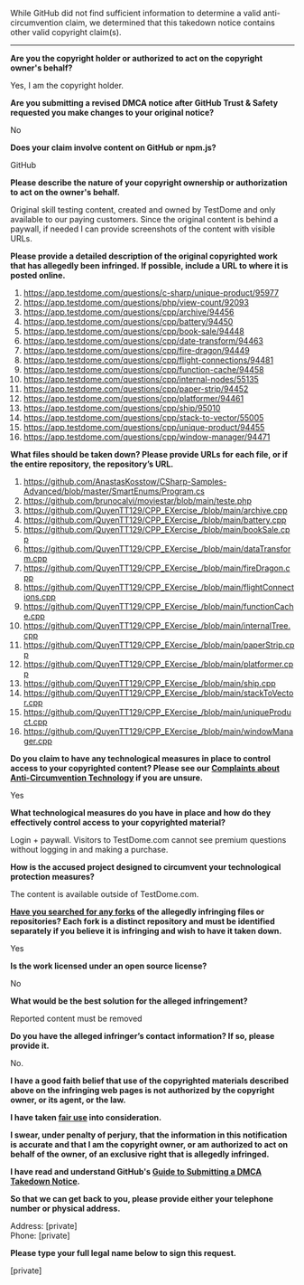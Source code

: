 While GitHub did not find sufficient information to determine a valid anti-circumvention claim, we determined that this takedown notice contains other valid copyright claim(s).

---

**Are you the copyright holder or authorized to act on the copyright owner's behalf?**

Yes, I am the copyright holder.

**Are you submitting a revised DMCA notice after GitHub Trust & Safety requested you make changes to your original notice?**

No

**Does your claim involve content on GitHub or npm.js?**

GitHub

**Please describe the nature of your copyright ownership or authorization to act on the owner's behalf.**

Original skill testing content, created and owned by TestDome and only available to our paying customers. Since the original content is behind a paywall, if needed I can provide screenshots of the content with visible URLs.

**Please provide a detailed description of the original copyrighted work that has allegedly been infringed. If possible, include a URL to where it is posted online.**

1. https://app.testdome.com/questions/c-sharp/unique-product/95977  
2. https://app.testdome.com/questions/php/view-count/92093  
3. https://app.testdome.com/questions/cpp/archive/94456  
4. https://app.testdome.com/questions/cpp/battery/94450  
5. https://app.testdome.com/questions/cpp/book-sale/94448  
6. https://app.testdome.com/questions/cpp/date-transform/94463  
7. https://app.testdome.com/questions/cpp/fire-dragon/94449  
8. https://app.testdome.com/questions/cpp/flight-connections/94481  
9. https://app.testdome.com/questions/cpp/function-cache/94458  
10. https://app.testdome.com/questions/cpp/internal-nodes/55135  
11. https://app.testdome.com/questions/cpp/paper-strip/94452  
12. https://app.testdome.com/questions/cpp/platformer/94461  
13. https://app.testdome.com/questions/cpp/ship/95010  
14. https://app.testdome.com/questions/cpp/stack-to-vector/55005  
15. https://app.testdome.com/questions/cpp/unique-product/94455  
16. https://app.testdome.com/questions/cpp/window-manager/94471  

**What files should be taken down? Please provide URLs for each file, or if the entire repository, the repository’s URL.**

1. https://github.com/AnastasKosstow/CSharp-Samples-Advanced/blob/master/SmartEnums/Program.cs  
2. https://github.com/brunocalvi/moviestar/blob/main/teste.php  
3. https://github.com/QuyenTT129/CPP_EXercise_/blob/main/archive.cpp  
4. https://github.com/QuyenTT129/CPP_EXercise_/blob/main/battery.cpp  
5. https://github.com/QuyenTT129/CPP_EXercise_/blob/main/bookSale.cpp  
6. https://github.com/QuyenTT129/CPP_EXercise_/blob/main/dataTransform.cpp  
7. https://github.com/QuyenTT129/CPP_EXercise_/blob/main/fireDragon.cpp  
8. https://github.com/QuyenTT129/CPP_EXercise_/blob/main/flightConnections.cpp  
9. https://github.com/QuyenTT129/CPP_EXercise_/blob/main/functionCache.cpp  
10. https://github.com/QuyenTT129/CPP_EXercise_/blob/main/internalTree.cpp  
11. https://github.com/QuyenTT129/CPP_EXercise_/blob/main/paperStrip.cpp  
12. https://github.com/QuyenTT129/CPP_EXercise_/blob/main/platformer.cpp  
13. https://github.com/QuyenTT129/CPP_EXercise_/blob/main/ship.cpp  
14. https://github.com/QuyenTT129/CPP_EXercise_/blob/main/stackToVector.cpp  
15. https://github.com/QuyenTT129/CPP_EXercise_/blob/main/uniqueProduct.cpp  
16. https://github.com/QuyenTT129/CPP_EXercise_/blob/main/windowManager.cpp  

**Do you claim to have any technological measures in place to control access to your copyrighted content? Please see our <a href="https://docs.github.com/articles/guide-to-submitting-a-dmca-takedown-notice#complaints-about-anti-circumvention-technology">Complaints about Anti-Circumvention Technology</a> if you are unsure.**

Yes

**What technological measures do you have in place and how do they effectively control access to your copyrighted material?**

Login + paywall. Visitors to TestDome.com cannot see premium questions without logging in and making a purchase.

**How is the accused project designed to circumvent your technological protection measures?**

The content is available outside of TestDome.com.

**<a href="https://docs.github.com/articles/dmca-takedown-policy#b-what-about-forks-or-whats-a-fork">Have you searched for any forks</a> of the allegedly infringing files or repositories? Each fork is a distinct repository and must be identified separately if you believe it is infringing and wish to have it taken down.**

Yes

**Is the work licensed under an open source license?**

No

**What would be the best solution for the alleged infringement?**

Reported content must be removed

**Do you have the alleged infringer’s contact information? If so, please provide it.**

No.

**I have a good faith belief that use of the copyrighted materials described above on the infringing web pages is not authorized by the copyright owner, or its agent, or the law.**

**I have taken <a href="https://www.lumendatabase.org/topics/22">fair use</a> into consideration.**

**I swear, under penalty of perjury, that the information in this notification is accurate and that I am the copyright owner, or am authorized to act on behalf of the owner, of an exclusive right that is allegedly infringed.**

**I have read and understand GitHub's <a href="https://docs.github.com/articles/guide-to-submitting-a-dmca-takedown-notice/">Guide to Submitting a DMCA Takedown Notice</a>.**

**So that we can get back to you, please provide either your telephone number or physical address.**

Address: [private]  
Phone: [private]  

**Please type your full legal name below to sign this request.**

[private]  
